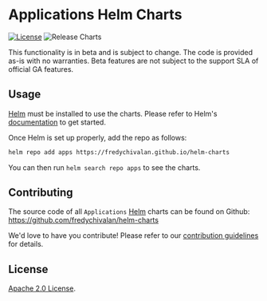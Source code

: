 # Applications Helm Charts

[![License](https://img.shields.io/badge/License-Apache%202.0-blue.svg)](https://opensource.org/licenses/Apache-2.0) ![Release Charts](https://github.com/fredychivalan/helm-charts/workflows/Release%20Charts/badge.svg?branch=main)

This functionality is in beta and is subject to change. The code is provided as-is with no warranties. Beta features are not subject to the support SLA of official GA features.

## Usage

[Helm](https://helm.sh) must be installed to use the charts.
Please refer to Helm's [documentation](https://helm.sh/docs/) to get started.

Once Helm is set up properly, add the repo as follows:

```sh
helm repo add apps https://fredychivalan.github.io/helm-charts
```

You can then run `helm search repo apps` to see the charts.

## Contributing

The source code of all `Applications` [Helm](https://helm.sh) charts can be found on Github: <https://github.com/fredychivalan/helm-charts>

<!-- Keep full URL links to repo files because this README syncs from main to gh-pages.  -->
We'd love to have you contribute! Please refer to our [contribution guidelines](https://github.com/fredychivalan/helm-charts/blob/main/CONTRIBUTING.md) for details.

## License

<!-- Keep full URL links to repo files because this README syncs from main to gh-pages.  -->
[Apache 2.0 License](https://github.com/fredychivalan/helm-charts/blob/main/LICENSE).
